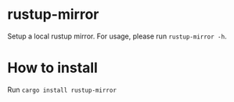rustup-mirror
=====================================

Setup a local rustup mirror. For usage, please run `rustup-mirror -h`.

How to install
=====================================

Run `cargo install rustup-mirror`
